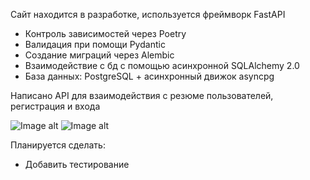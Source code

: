 Сайт находится в разработке, используется фреймворк FastAPI

- Контроль зависимостей через Poetry
- Валидация при помощи Pydantic
- Создание миграций через Alembic
- Взаимодействие с бд с помощью асинхронной SQLAlchemy 2.0
- База данных: PostgreSQL + асинхронный движок asyncpg

Написано API для взаимодействия с резюме пользователей, регистрация и входа

![Image alt](https://github.com/TetherOne/head_hunter/raw/master/photoes_for_github/img_2.png)
![Image alt](https://github.com/TetherOne/head_hunter/raw/master/photoes_for_github/img_3.png)

Планируется сделать:
- Добавить тестирование
